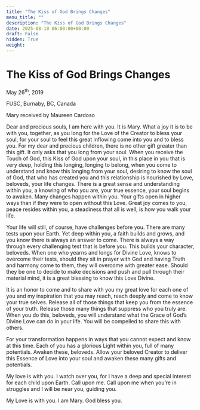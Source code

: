 ```yaml
---
title: "The Kiss of God Brings Changes"
menu_title: ""
description: "The Kiss of God Brings Changes"
date: 2025-08-10 06:00:00+00:00
draft: False
hidden: True
weight:
---
```

# The Kiss of God Brings Changes

May 26<sup>th</sup>, 2019

FUSC, Burnaby, BC, Canada

Mary received by Maureen Cardoso

Dear and precious souls, I am here with you. It is Mary. What a joy it is to be with you, together, as you long for the Love of the Creator to bless your soul, for your soul to feel this great inflowing come into you and to bless you. For my dear and precious children, there is no other gift greater than this gift. It only asks that you long from your soul. When you receive the Touch of God, this Kiss of God upon your soul, in this place in you that is very deep, holding this longing, longing to belong, when you come to understand and know this longing from your soul, desiring to know the soul of God, that who has created you and this relationship is nourished by Love, beloveds, your life changes. There is a great sense and understanding within you, a knowing of who you are, your true essence, your soul begins to awaken. Many changes happen within you. Your gifts open in higher ways than if they were to open without this Love. Great joy comes to you, peace resides within you, a steadiness that all is well, is how you walk your life.

Your life will still, of course, have challenges before you. There are many tests upon your Earth. Yet deep within you, a faith builds and grows, and you know there is always an answer to come. There is always a way through every challenging test that is before you. This builds your character, beloveds. When one who yearns and longs for Divine Love, knows to overcome their tests, should they sit in prayer with God and having Truth and harmony come to them, they will overcome with greater ease. Should they be one to decide to make decisions and push and pull through their material mind, it is a great blessing to know this Love Divine.

It is an honor to come and to share with you my great love for each one of you and my inspiration that you may reach, reach deeply and come to know your true selves. Release all of those things that keep you from the essence of your truth. Release those many things that suppress who you truly are. When you do this, beloveds, you will understand what the Grace of God’s Divine Love can do in your life. You will be compelled to share this with others.

For your transformation happens in ways that you cannot expect and know at this time. Each of you has a glorious Light within you, full of many potentials. Awaken these, beloveds. Allow your beloved Creator to deliver this Essence of Love into your soul and awaken these many gifts and potentials.

My love is with you. I watch over you, for I have a deep and special interest for each child upon Earth. Call upon me. Call upon me when you’re in struggles and I will be near you, guiding you.

My Love is with you. I am Mary. God bless you.
